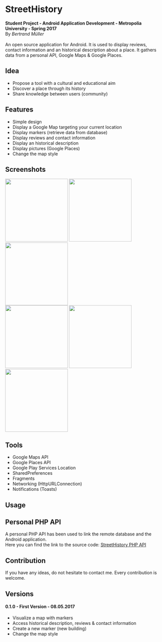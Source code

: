 # StreetHistory
<b>Student Project - Android Application Development - Metropolia University - Spring 2017</b>
<br>
By <i>Bertrand Müller</i>
<br>
<br>
An open source application for Android. It is used to display reviews, contact information and an historical description about a place. It gathers data from a personal API, Google Maps & Google Places.

## Idea
- Propose a tool with a cultural and educational aim
- Discover a place through its history
- Share knowledge between users (community)

## Features
- Simple design
- Display a Google Map targeting your current location
- Display markers (retrieve data from database)
- Display reviews and contact information
- Display an historical description
- Display pictures (Google Places)
- Change the map style

## Screenshots
[<img src="https://res.cloudinary.com/dgd7c6j2m/image/upload/v1494242047/home_page_kzcpci.png" width=200>](https://res.cloudinary.com/dgd7c6j2m/image/upload/v1494242047/home_page_kzcpci.png)
[<img src="http://res.cloudinary.com/dgd7c6j2m/image/upload/v1494242047/map_kmvshr.png" width=200>](http://res.cloudinary.com/dgd7c6j2m/image/upload/v1494242047/map_kmvshr.png)
[<img src="http://res.cloudinary.com/dgd7c6j2m/image/upload/v1494242047/map_style_plxjhv.png" width=200>](http://res.cloudinary.com/dgd7c6j2m/image/upload/v1494242047/map_style_plxjhv.png)
<br>
[<img src="http://res.cloudinary.com/dgd7c6j2m/image/upload/v1494242047/historical_description_fgyrf0.png" width=200>](http://res.cloudinary.com/dgd7c6j2m/image/upload/v1494242047/historical_description_fgyrf0.png)
[<img src="http://res.cloudinary.com/dgd7c6j2m/image/upload/v1494242047/reviews_prs7m9.png" width=200>](http://res.cloudinary.com/dgd7c6j2m/image/upload/v1494242047/reviews_prs7m9.png)
[<img src="http://res.cloudinary.com/dgd7c6j2m/image/upload/v1494242047/contact_f2yxkw.png" width=200>](http://res.cloudinary.com/dgd7c6j2m/image/upload/v1494242047/contact_f2yxkw.png)

## Tools
- Google Maps API
- Google Places API
- Google Play Services Location
- SharedPreferences
- Fragments
- Networking (HttpURLConnection)
- Notifications (Toasts)

## Usage

## Personal PHP API
A personal PHP API has been used to link the remote database and the Android application.<br>
Here you can find the link to the source code: <a href="https://github.com/Beber54/StreetHistory-PHP-API">StreetHistory PHP API</a>

## Contribution
If you have any ideas, do not hesitate to contact me. Every contribution is welcome.

## Versions
#### 0.1.0 - First Version - 08.05.2017
- Visualize a map with markers
- Access historical description, reviews & contact information
- Create a new marker (new building)
- Change the map style
